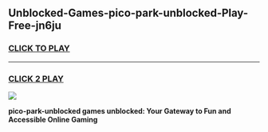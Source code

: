 
## Unblocked-Games-pico-park-unblocked-Play-Free-jn6ju
<h3>
<a href="https://premium76.site?title=pico-park-unblocked&ref=18A1">CLICK TO PLAY</a></h3>
<hr>

<h3>
<a href="https://premium76.site?title=pico-park-unblocked&ref=18A1">CLICK 2 PLAY</a>
  
</h3>

<a href="https://premium76.site?title=pico-park-unblocked&ref=18A1"><img src="https://clearcache.store/games.png"></a>


**pico-park-unblocked games unblocked: Your Gateway to Fun and Accessible Online Gaming**
